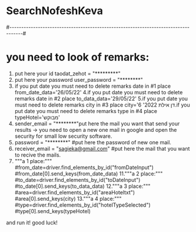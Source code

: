 # SearchNofeshKeva
#-----------------------------------------------------------------------------------#

# you need to look of remarks:

1. put here your id 
taodat_zehot = "*********"
2. put here your password
user_password = "********"
3. if you put date you must need to delete remarks date in #1 place
from_date_data='26/05/22'
4.if you put date you must need to delete remarks date in #2 place
to_data_data='29/05/22'
5.if you put date you must need to delete remarks city in #3 place
city='דן אילת 2022'
6.if you put date you must need to delete remarks type in #4 place
typeHotel='מבוקש'
7. sender_email = "********"put here the mail you want that send your results -> you need to open a new one mail in google and open the security for small low security software.  
8. password = "********" #put here the password of new one mail.
9. receiver_email = "sagieka@gmail.com" #put here the mail that you want to recive the mails.
10. """a 1 place:"""
#from_date=driver.find_elements_by_id("fromDateInput")   
#from_date[0].send_keys(from_date_data)
11."""a 2 place:"""
#to_date=driver.find_elements_by_id("toDateInput")
#to_date[0].send_keys(to_data_data)
12."""a 3 place:"""
#area=driver.find_elements_by_id("areaHoteltxt")
#area[0].send_keys(city)
13."""a 4 place:"""
#type=driver.find_elements_by_id("hotelTypeSelected")
#type[0].send_keys(typeHotel)

and run it! good luck!
